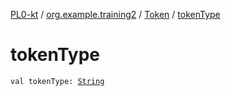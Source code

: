 [PL0-kt](../../index.md) / [org.example.training2](../index.md) / [Token](index.md) / [tokenType](./token-type.md)

# tokenType

`val tokenType: `[`String`](https://kotlinlang.org/api/latest/jvm/stdlib/kotlin/-string/index.html)